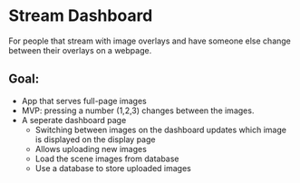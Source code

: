 # Stream Dashboard

For people that stream with image overlays and have someone else change between their overlays on a webpage.

## Goal:
 * App that serves full-page images
 * MVP: pressing a number (1,2,3) changes between the images.
 * A seperate dashboard page
 	* Switching between images on the dashboard updates which image is displayed on the display page
 	* Allows uploading new images 
 	* Load the scene images from database
 	* Use a database to store uploaded images